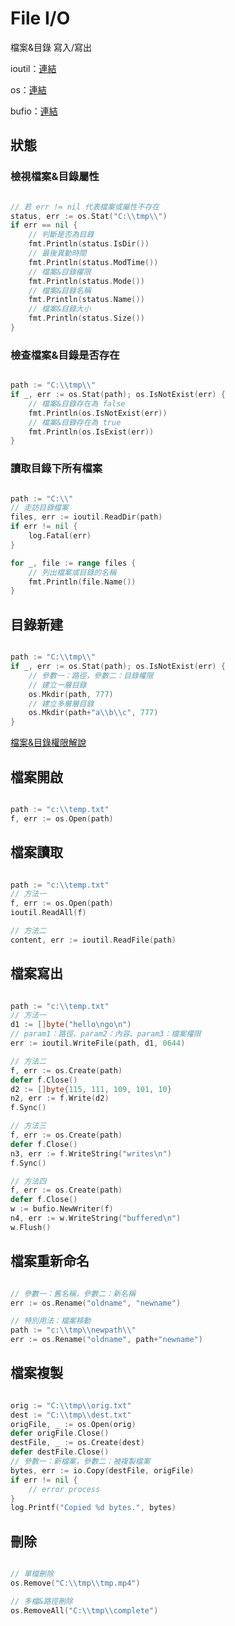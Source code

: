 # File I/O

檔案&目錄 寫入/寫出

ioutil：[連結](https://golang.org/pkg/io/ioutil/)

os：[連結](https://golang.org/pkg/os/)

bufio：[連結](https://golang.org/pkg/bufio/)

## 狀態

### 檢視檔案&目錄屬性

```go

// 若 err != nil 代表檔案或屬性不存在
status, err := os.Stat("C:\\tmp\\")
if err == nil {
    // 判斷是否為目錄
    fmt.Println(status.IsDir())
    // 最後異動時間
    fmt.Println(status.ModTime())
    // 檔案&目錄權限
    fmt.Println(status.Mode())
    // 檔案&目錄名稱
    fmt.Println(status.Name())
    // 檔案&目錄大小
    fmt.Println(status.Size())
}


```

### 檢查檔案&目錄是否存在

```go

path := "C:\\tmp\\"
if _, err := os.Stat(path); os.IsNotExist(err) {
    // 檔案&目錄存在為 false
    fmt.Println(os.IsNotExist(err))
    // 檔案&目錄存在為 true
    fmt.Println(os.IsExist(err))
}

```

### 讀取目錄下所有檔案

```go

path := "C:\\"
// 走訪目錄檔案
files, err := ioutil.ReadDir(path)
if err != nil {
    log.Fatal(err)
}

for _, file := range files {
    // 列出檔案或目錄的名稱
    fmt.Println(file.Name())
}

```

## 目錄新建

```go

path := "C:\\tmp\\"
if _, err := os.Stat(path); os.IsNotExist(err) {
    // 參數一：路徑，參數二：目錄權限
    // 建立一層目錄
    os.Mkdir(path, 777)
    // 建立多層層目錄
    os.Mkdir(path+"a\\b\\c", 777)
}


```

[檔案&目錄權限解說](http://linux.vbird.org/linux_basic/0210filepermission.php#filepermission_dir)

## 檔案開啟

```go

path := "c:\\temp.txt"
f, err := os.Open(path)


```

## 檔案讀取

```go

path := "c:\\temp.txt"
// 方法一
f, err := os.Open(path)
ioutil.ReadAll(f)

// 方法二
content, err := ioutil.ReadFile(path)

```

## 檔案寫出

```go

path := "c:\\temp.txt"
// 方法一
d1 := []byte("hello\ngo\n")
// param1：路徑、param2：內容、param3：檔案權限
err := ioutil.WriteFile(path, d1, 0644)

// 方法二
f, err := os.Create(path)
defer f.Close()
d2 := []byte{115, 111, 109, 101, 10}
n2, err := f.Write(d2)
f.Sync()

// 方法三
f, err := os.Create(path)
defer f.Close()
n3, err := f.WriteString("writes\n")
f.Sync()

// 方法四
f, err := os.Create(path)
defer f.Close()
w := bufio.NewWriter(f)
n4, err := w.WriteString("buffered\n")
w.Flush()

```

## 檔案重新命名

```go

// 參數一：舊名稱，參數二：新名稱
err := os.Rename("oldname", "newname")

// 特別用法：檔案移動
path := "c:\\tmp\\newpath\\"
err := os.Rename("oldname", path+"newname")

```

## 檔案複製

```go

orig := "C:\\tmp\\orig.txt"
dest := "C:\\tmp\\dest.txt"
origFile, _ := os.Open(orig)
defer origFile.Close()
destFile, _ := os.Create(dest)
defer destFile.Close()
// 參數一：新檔案，參數二：被複製檔案
bytes, err := io.Copy(destFile, origFile)
if err != nil {
    // error process
}
log.Printf("Copied %d bytes.", bytes)


```

## 刪除

```go

// 單檔刪除
os.Remove("C:\\tmp\\tmp.mp4")

// 多檔&路徑刪除
os.RemoveAll("C:\\tmp\\complete")

```